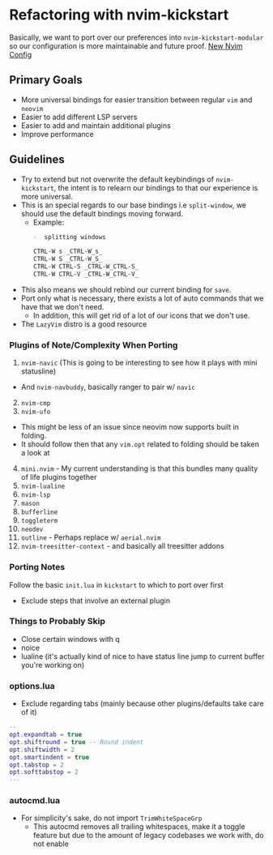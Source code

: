 # Refactoring with nvim-kickstart

Basically, we want to port over our preferences into `nvim-kickstart-modular` so our configuration is
more maintainable and future proof.
[New Nvim Config](https://github.com/soejun/kickstart-modular.nvim)

## Primary Goals
- More universal bindings for easier transition between regular `vim` and `neovim`
- Easier to add different LSP servers
- Easier to add and maintain additional plugins
- Improve performance


## Guidelines

- Try to extend but not overwrite the default keybindings of `nvim-kickstart`, the intent is to relearn our bindings to that our experience is more universal.
- This is an special regards to our base bindings i.e `split-window`, we should use the default bindings moving forward.
  - Example:
    ```md
    -  splitting windows

    CTRL-W s _CTRL-W_s_
    CTRL-W S _CTRL-W_S_
    CTRL-W CTRL-S _CTRL-W_CTRL-S_
    CTRL-W CTRL-V _CTRL-W_CTRL-V_
    ```
- This also means we should rebind our current binding for `save`.
- Port only what is necessary, there exists a lot of auto commands that we have that we don't need.
  - In addition, this will get rid of a lot of our icons that we don't use.
- The `LazyVim` distro is a good resource

### Plugins of Note/Complexity When Porting

1. `nvim-navic` (This is going to be interesting to see how it plays with mini statusline)
  - And `nvim-navbuddy`, basically ranger to pair w/ `navic`
2. `nvim-cmp`
3. `nvim-ufo`

- This might be less of an issue since neovim now supports built in folding.
- It should follow then that any `vim.opt` related to folding should be taken a look at

4. `mini.nvim` - My current understanding is that this bundles many quality of life plugins together
5. `nvim-lualine`
6. `nvim-lsp`
7. `mason`
8. `bufferline`
9. `toggleterm`
10. `neodev`
11. `outline` - Perhaps replace w/ `aerial.nvim`
12. `nvim-treesitter-context` - and basically all treesitter addons

### Porting Notes

Follow the basic `init.lua` in `kickstart` to which to port over first
  - Exclude steps that involve an external plugin

### Things to Probably Skip
- Close certain windows with q
- noice
- lualine (it's actually kind of nice to have status line jump to current buffer you're working on)


### options.lua

- Exclude regarding tabs (mainly because other plugins/defaults take care of it)
```lua
-- 
opt.expandtab = true
opt.shiftround = true -- Round indent
opt.shiftwidth = 2
opt.smartindent = true
opt.tabstop = 2
opt.softtabstop = 2
---
```

### autocmd.lua

- For simplicity's sake, do not import `TrimWhiteSpaceGrp`
  - This autocmd removes all trailing whitespaces, make it a toggle feature but due to the amount of legacy codebases we work with, do not enable

